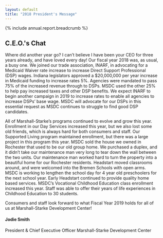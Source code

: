 ```yaml
---
layout: default
title: "2018 President's Message"
---
```

{% include annual.report.breadcrumb %}

## C.E.O.'s Chat
Where did another year go? I can’t believe I have been your CEO for three years already, and have loved
every day! Our fiscal year 2018 was, as usual, a busy one. We joined our trade association, INARF, in
advocating for a Medicaid Waiver rate increase to increase Direct Support Professional (DSP) wages.
Indiana legislators approved a $20,000,000 per year increase in Medicaid funding to increase rates 5%.
Agencies were mandated to pass 75% of the increased revenue through to DSPs. MSDC used the other
25% to help pay increased taxes and other DSP benefits. We expect INARF to begin another campaign in
2019 to increase rates to enable all agencies to increase DSPs’ base wage. MSDC will advocate for our
DSPs in this essential request as MSDC continues to struggle to find good DSP candidates.

All of Marshall-Starke’s programs continued to evolve and grow this year. Enrollment in our Day
Services increased this year, but we also lost some old friends, which is always hard for both consumers
and staff. Our Supported Living program maintained enrollment, but there was a large project in this
program this year. MSDC sold the house we owned in Rochester that used to be our old group home.
We purchased a duplex, and it didn’t take our maintenance man very long to tear down the wall between
the two units. Our maintenance man worked hard to turn the property into a beautiful home for our
Rochester residents. Headstart moved classrooms around, and were welcomed into the Bremen Schools
with open arms. MSDC is working to lengthen the school day for 4 year old preschoolers for the next
school year. Early Headstart continued to provide quality home based services. MSDC’s Vocational
Childhood Education class enrollment increased this year. Staff was able to offer their years of life
experiences in Childhood Education to 30 students.

Consumers and staff look forward to what Fiscal Year 2019 holds for all of us at Marshall-Starke
Development Center!

<h4 class="subheader" id="overview">Jodie Smith</h4>
President & Chief Executive Officer  
Marshall-Starke Development Center
